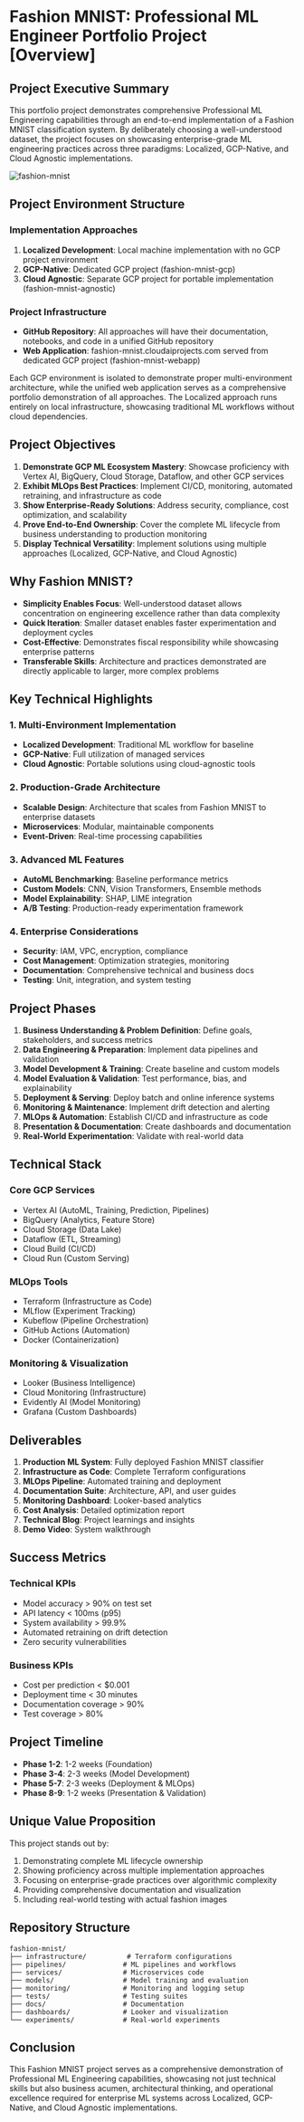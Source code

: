 # Fashion MNIST: Professional ML Engineer Portfolio Project [Overview]

## Project Executive Summary

This portfolio project demonstrates comprehensive Professional ML Engineering capabilities through an end-to-end implementation of a Fashion MNIST classification system. By deliberately choosing a well-understood dataset, the project focuses on showcasing enterprise-grade ML engineering practices across three paradigms: Localized, GCP-Native, and Cloud Agnostic implementations.

![fashion-mnist](./diagram/fashion_mnist.png)

## Project Environment Structure

### Implementation Approaches
1. **Localized Development**: Local machine implementation with no GCP project environment
2. **GCP-Native**: Dedicated GCP project (fashion-mnist-gcp)
3. **Cloud Agnostic**: Separate GCP project for portable implementation (fashion-mnist-agnostic)

### Project Infrastructure
- **GitHub Repository**: All approaches will have their documentation, notebooks, and code in a unified GitHub repository
- **Web Application**: fashion-mnist.cloudaiprojects.com served from dedicated GCP project (fashion-mnist-webapp)

Each GCP environment is isolated to demonstrate proper multi-environment architecture, while the unified web application serves as a comprehensive portfolio demonstration of all approaches. The Localized approach runs entirely on local infrastructure, showcasing traditional ML workflows without cloud dependencies.

## Project Objectives

1. **Demonstrate GCP ML Ecosystem Mastery**: Showcase proficiency with Vertex AI, BigQuery, Cloud Storage, Dataflow, and other GCP services
2. **Exhibit MLOps Best Practices**: Implement CI/CD, monitoring, automated retraining, and infrastructure as code
3. **Show Enterprise-Ready Solutions**: Address security, compliance, cost optimization, and scalability
4. **Prove End-to-End Ownership**: Cover the complete ML lifecycle from business understanding to production monitoring
5. **Display Technical Versatility**: Implement solutions using multiple approaches (Localized, GCP-Native, and Cloud Agnostic)

## Why Fashion MNIST?

- **Simplicity Enables Focus**: Well-understood dataset allows concentration on engineering excellence rather than data complexity
- **Quick Iteration**: Smaller dataset enables faster experimentation and deployment cycles
- **Cost-Effective**: Demonstrates fiscal responsibility while showcasing enterprise patterns
- **Transferable Skills**: Architecture and practices demonstrated are directly applicable to larger, more complex problems

## Key Technical Highlights

### 1. Multi-Environment Implementation
- **Localized Development**: Traditional ML workflow for baseline
- **GCP-Native**: Full utilization of managed services
- **Cloud Agnostic**: Portable solutions using cloud-agnostic tools

### 2. Production-Grade Architecture
- **Scalable Design**: Architecture that scales from Fashion MNIST to enterprise datasets
- **Microservices**: Modular, maintainable components
- **Event-Driven**: Real-time processing capabilities

### 3. Advanced ML Features
- **AutoML Benchmarking**: Baseline performance metrics
- **Custom Models**: CNN, Vision Transformers, Ensemble methods
- **Model Explainability**: SHAP, LIME integration
- **A/B Testing**: Production-ready experimentation framework

### 4. Enterprise Considerations
- **Security**: IAM, VPC, encryption, compliance
- **Cost Management**: Optimization strategies, monitoring
- **Documentation**: Comprehensive technical and business docs
- **Testing**: Unit, integration, and system testing

## Project Phases

1. **Business Understanding & Problem Definition**: Define goals, stakeholders, and success metrics
2. **Data Engineering & Preparation**: Implement data pipelines and validation
3. **Model Development & Training**: Create baseline and custom models
4. **Model Evaluation & Validation**: Test performance, bias, and explainability
5. **Deployment & Serving**: Deploy batch and online inference systems
6. **Monitoring & Maintenance**: Implement drift detection and alerting
7. **MLOps & Automation**: Establish CI/CD and infrastructure as code
8. **Presentation & Documentation**: Create dashboards and documentation
9. **Real-World Experimentation**: Validate with real-world data

## Technical Stack

### Core GCP Services
- Vertex AI (AutoML, Training, Prediction, Pipelines)
- BigQuery (Analytics, Feature Store)
- Cloud Storage (Data Lake)
- Dataflow (ETL, Streaming)
- Cloud Build (CI/CD)
- Cloud Run (Custom Serving)

### MLOps Tools
- Terraform (Infrastructure as Code)
- MLflow (Experiment Tracking)
- Kubeflow (Pipeline Orchestration)
- GitHub Actions (Automation)
- Docker (Containerization)

### Monitoring & Visualization
- Looker (Business Intelligence)
- Cloud Monitoring (Infrastructure)
- Evidently AI (Model Monitoring)
- Grafana (Custom Dashboards)

## Deliverables

1. **Production ML System**: Fully deployed Fashion MNIST classifier
2. **Infrastructure as Code**: Complete Terraform configurations
3. **MLOps Pipeline**: Automated training and deployment
4. **Documentation Suite**: Architecture, API, and user guides
5. **Monitoring Dashboard**: Looker-based analytics
6. **Cost Analysis**: Detailed optimization report
7. **Technical Blog**: Project learnings and insights
8. **Demo Video**: System walkthrough

## Success Metrics

### Technical KPIs
- Model accuracy > 90% on test set
- API latency < 100ms (p95)
- System availability > 99.9%
- Automated retraining on drift detection
- Zero security vulnerabilities

### Business KPIs
- Cost per prediction < $0.001
- Deployment time < 30 minutes
- Documentation coverage > 90%
- Test coverage > 80%

## Project Timeline

- **Phase 1-2**: 1-2 weeks (Foundation)
- **Phase 3-4**: 2-3 weeks (Model Development)
- **Phase 5-7**: 2-3 weeks (Deployment & MLOps)
- **Phase 8-9**: 1-2 weeks (Presentation & Validation)

## Unique Value Proposition

This project stands out by:
1. Demonstrating complete ML lifecycle ownership
2. Showing proficiency across multiple implementation approaches
3. Focusing on enterprise-grade practices over algorithmic complexity
4. Providing comprehensive documentation and visualization
5. Including real-world testing with actual fashion images

## Repository Structure

```
fashion-mnist/
├── infrastructure/          # Terraform configurations
├── pipelines/              # ML pipelines and workflows
├── services/               # Microservices code
├── models/                 # Model training and evaluation
├── monitoring/             # Monitoring and logging setup
├── tests/                  # Testing suites
├── docs/                   # Documentation
├── dashboards/             # Looker and visualization
└── experiments/            # Real-world experiments
```

## Conclusion

This Fashion MNIST project serves as a comprehensive demonstration of Professional ML Engineering capabilities, showcasing not just technical skills but also business acumen, architectural thinking, and operational excellence required for enterprise ML systems across Localized, GCP-Native, and Cloud Agnostic implementations.